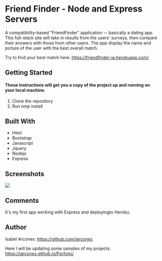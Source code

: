 # Friend Finder - Node and Express Servers

A compatibility-based "FriendFinder" application -- basically a dating app. This full-stack site will take in results from the users' surveys, then compare their answers with those from other users. The app display the name and picture of the user with the best overall match. 

Try to find your best match here: https://friendfinder-ia.herokuapp.com/

## Getting Started

#### These instructions will get you a copy of the project up and running on your local machine.

1. Clone the repository
2. Run nmp install 

## Built With

- Html
- Bootstrap
- Javascript
- Jquery
- Nodejs
- Express

## Screenshots
![](name-of-giphy.gif)

## Comments

It's my first app working with Express and deployingto Heroku.

## Author

Isabel Arcones: https://github.com/iarcones

Here I will be updating some samples of my projects: https://iarcones.github.io/Porfolio/




